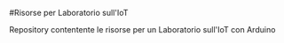 #Risorse per Laboratorio sull'IoT

Repository contentente le risorse per un Laboratorio sull'IoT con Arduino
